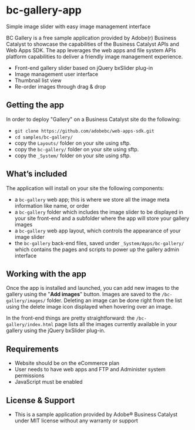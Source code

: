 # bc-gallery-app

Simple image slider with easy image management interface

BC Gallery is a free sample application provided by Adobe(r) Business Catalyst to showcase the capabilities of the Business Catalyst APIs and Web Apps SDK. The app leverages the web apps and file system APIs platform capabilities to deliver a friendly image management experience. 

+	Front-end gallery slider based on jQuery bxSlider plug-in
+	Image management user interface
+	Thumbnail list view
+	Re-order images through drag & drop


## Getting the app

In order to deploy "Gallery" on a Business Catalyst site do the following:

+ ```git clone https://github.com/adobebc/web-apps-sdk.git```
+ ```cd samples/bc-gallery/```
+ copy the `Layouts/` folder on your site using sftp.
+ copy the `bc-gallery/` folder on your site using sftp.
+ copy the `_System/` folder on your site using sftp.

## What’s included
The application will install on your site the following components:
+	a `bc-gallery` web app; this is where we store all the image meta information like name, or order
+	a `bc-gallery` folder which includes the image slider to be displayed in your site front-end and a subfolder where the app will store your gallery images
+	a `bc-gallery` web app layout, which controls the appearance of your image slider
+	the `bc-gallery` back-end files, saved under `_System/Apps/bc-gallery/` which contains the pages and scripts to power up the gallery admin interface

## Working with the app
Once the app is installed and launched, you can add new images to the gallery using the "**Add images**" button. Images are saved to the `/bc-gallery/images/` folder.  Deleting an image can be done right from the list using the delete image icon displayed when hovering over an image.

In the front-end things are pretty straightforward: the `/bc-gallery/index.html` page lists all the images currently available in your gallery using the jQuery bxSlider plug-in.

## Requirements
+	Website should be on the eCommerce plan
+	User needs to have web apps and FTP and Administer system permissions
+	JavaScript must be enabled

## License & Support
+	This is a sample application provided by Adobe® Business Catalyst under MIT license without any warranty or support

